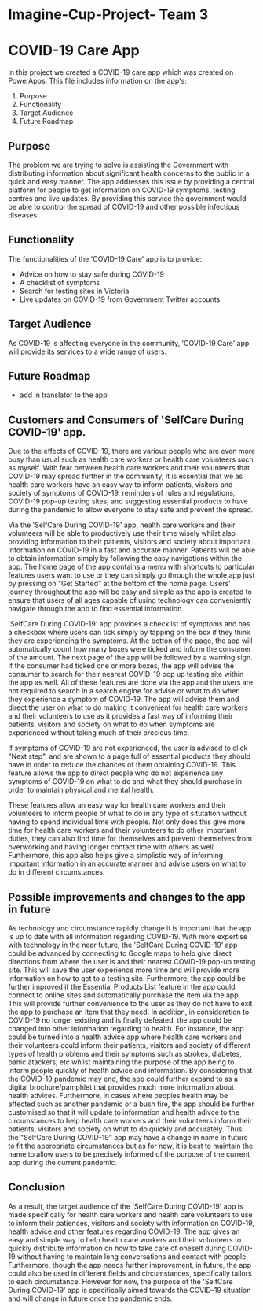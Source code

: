 # Imagine-Cup-Project- Team 3
# COVID-19 Care App
  In this project we created a COVID-19 care app which was created on PowerApps. This file includes information on the app's:
  1. Purpose
  2. Functionality
  3. Target Audience
  4. Future Roadmap
  
## Purpose
The problem we are trying to solve is assisting the Government with distributing information about significant health concerns to the public in a quick and easy manner. The app addresses this issue by providing a central platform for people to get information on COVID-19 symptoms, testing centres and live updates. By providing this service the government would be able to control the spread of COVID-19 and other possible infectious diseases. 

## Functionality
The functionalities of the 'COVID-19 Care' app is to provide: 
* Advice on how to stay safe during COVID-19 
* A checklist of symptoms 
* Search for testing sites in Victoria
* Live updates on COVID-19 from Government Twitter accounts

## Target Audience
As COVID-19 is affecting everyone in the community, 'COVID-19 Care' app will provide its services to a wide range of users. 
## Future Roadmap
- add in translator to the app



## Customers and Consumers of 'SelfCare During COVID-19' app. 
Due to the effects of COVID-19, there are various people who are even more busy than usual such as health care workers or health care volunteers such as myself. With fear between health care workers and their volunteers that COVID-19 may spread further in the community, it is essential that we as health care workers have an easy way to inform patients, visitors and society of symptoms of COVID-19, reminders of rules and regulations, COVID-19 pop-up testing sites, and suggesting essential products to have during the pandemic to allow everyone to stay safe and prevent the spread.

Via the 'SelfCare During COVID-19' app, health care workers and their volunteers will be able to productively use their time wisely whilst also providing information to their patients, visitors and society about important information on COVID-19 in a fast and accurate manner. Patients will be able to obtain information simply by following the easy navigations within the app. The home page of the app contains a menu with shortcuts to particular features users want to use or they can simply go through the whole app just by pressing on "Get Started" at the bottom of the home page. Users' journey throughout the app will be easy and simple as the app is created to ensure that users of all ages capable of using technology can conveniently navigate through the app to find essential information. 

'SelfCare During COVID-19' app provides a checklist of symptoms and has a checkbox where users can tick simply by tapping on the box if they think they are experiencing the symptoms. At the botton of the page, the app will automatically count how many boxes were ticked and inform the consumer of the amount. The next page of the app will be followed by a warning sign. If the consumer had ticked one or more boxes, the app will advise the consumer to search for their nearest COVID-19 pop up testing site within the app as well. All of these features are done via the app and the users are not required to search in a search engine for advise or what to do when they experience a symptom of COVID-19. The app will advise them and direct the user on what to do making it convenient for health care workers and their volunteers to use as it provides a fast way of informing their patients, visitors and society on what to do when symptoms are experienced without taking much of their precious time. 

If symptoms of COVID-19 are not experienced, the user is advised to click "Next step", and are shown to a page full of essential products they should have in order to reduce the chances of them obtaining COVID-19. This feature allows the app to direct people who do not experience any symptoms of COVID-19 on what to do and what they should purchase in order to maintain physical and mental health. 

These features allow an easy way for health care workers and their volunteers to inform people of what to do in any type of situtation without having to spend individual time with people. Not only does this give more time for health care workers and their volunteers to do other important duties, they can also find time for themselves and prevent themselves from overworking and having longer contact time with others as well. Furthermore, this app also helps give a simplistic way of informing important information in an accurate manner and advise users on what to do in different circumstances.

## Possible improvements and changes to the app in future
As technology and circumstance rapidly change it is important that the app is up to date with all information regarding COVID-19. With more expertise with technology in the near future, the 'SelfCare During COVID-19' app could be advanced by connecting to Google maps to help give direct directions from where the user is and their nearest COVID-19 pop-up testing site. This will save the user experience more time and will provide more information on how to get to a testing site. Furthermore, the app could be further improved if the Essential Products List feature in the app could connect to online sites and automatically purchase the item via the app. This will provide further convenience to the user as they do not have to exit the app to purchase an item that they need. In addition, in consideration to COVID-19 no longer existing and is finally defeated, the app could be changed into other information regarding to health. For instance, the app could be turned into a health advice app where health care workers and their volunteers could inform their patients, visitors and society of different types of health problems and their symptoms such as strokes, diabetes, panic atackers, etc whilst maintaining the purpose of the app being to inform people quickly of health advice and information. By considering that the COVID-19 pandemic may end, the app could further expand to as a digital brochure/pamphlet that provides much more information about health advices. Furthermore, in cases where peoples health may be affected such as another pandemic or a bush fire, the app should be further customised so that it will update to information and health adivce to the circumstances to help health care workers and their volunteers inform their patients, visitors and society on what to do quickly and accurately. Thus, the "SelfCare During COVID-19" app may have a change in name in future to fit the appropriate circumstances but as for now, it is best to maintain the name to allow users to be precisely informed of the purpose of the current app during the current pandemic.

## Conclusion
As a result, the target audience of the 'SelfCare During COVID-19' app is made specifically for health care workers and health care volunteers to use to inform their patiences, visitors and society with information on COVID-19, health advice and other features regarding COVID-19. The app gives an easy and simple way to help health care workers and their volunteers to quickly distribute information on how to take care of oneself during COVID-19 without having to maintain long conversations and contact with people. Furthermore, though the app needs further improvement, in future, the app could also be used in different fields and circumstances, specifically tailors to each circumstance. However for now, the purpose of the 'SelfCare During COVID-19' app is specifically aimed towards the COVID-19 situation and will change in future once the pandemic ends. 
